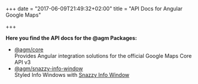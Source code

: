 +++
date = "2017-06-09T21:49:32+02:00"
title = "API Docs for Angular Google Maps"

+++

**Here you find the API docs for the @agm Packages:**

* [@agm/core](./agm-core/modules/AgmCoreModule.html)  
  Provides Angular integration solutions for the official Google Maps Core API v3
* [@agm/snazzy-info-window](./agm-snazzy-info-window/modules/AgmSnazzyInfoWindowModule.html)  
  Styled Info Windows with [Snazzy Info Window](https://github.com/atmist/snazzy-info-window)